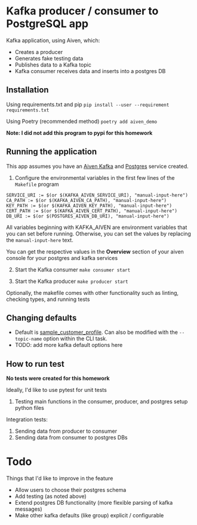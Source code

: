 # Kafka producer / consumer to PostgreSQL app

Kafka application, using Aiven, which:
* Creates a producer 
* Generates fake testing data 
* Publishes data to a Kafka topic 
* Kafka consumer receives data and inserts into a postgres DB 

## Installation

Using requirements.txt and pip
`pip install --user --requirement requirements.txt`

Using Poetry (recommended method)
`poetry add aiven_demo`

**Note: I did not add this program to pypi for this homework**

## Running the application 

This app assumes you have an [Aiven Kafka](https://aiven.io/kafka) and [Postgres](https://aiven.io/postgresql) service created. 

1. Configure the environmental variables in the first few lines of the `Makefile` program

```
SERVICE_URI := $(or $(KAFKA_AIVEN_SERVICE_URI), "manual-input-here")
CA_PATH := $(or $(KAFKA_AIVEN_CA_PATH), "manual-input-here")
KEY_PATH := $(or $(KAFKA_AIVEN_KEY_PATH), "manual-input-here")
CERT_PATH := $(or $(KAFKA_AIVEN_CERT_PATH), "manual-input-here")
DB_URI := $(or $(POSTGRES_AIVEN_DB_URI), "manual-input-here")
```
All variables beginning with KAFKA_AIVEN are environment variables that you can set before running. Otherwise, you can set the values by replacing the `manual-input-here` text.

You can get the respective values in the **Overview** section of your aiven console for your postgres and kafka services

2. Start the Kafka consumer
`make consumer start`

3. Start the Kafka producer
`make producer start`

Optionally, the makefile comes with other functionality such as linting, checking types, and running tests

## Changing defaults

* Default is [sample_customer_profile](https://github.com/jchiare/aiven_demo/blob/main/aiven_demo/src/kafka_services/consumer.py#L27). Can also be modified with the `--topic-name` option within the CLI task. 
* TODO: add more kafka default options here

## How to run test

**No tests were created for this homework**

Ideally, I'd like to use pytest for unit tests
1. Testing main functions in the consumer, producer, and postgres setup python files

Integration tests: 
1. Sending data from producer to consumer
2. Sending data from consumer to postgres DBs

# Todo

Things that I'd like to improve in the feature
* Allow users to choose their postgres schema 
* Add testing (as noted above)
* Extend postgres DB functionality (more flexible parsing of kafka messages)
* Make other kafka defaults (like group) explicit / configurable